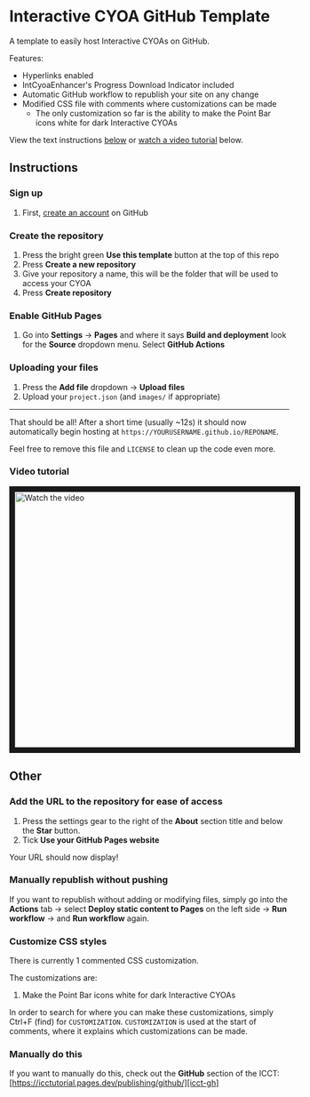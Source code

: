 # Interactive CYOA GitHub Template
A template to easily host Interactive CYOAs on GitHub.

Features:

* Hyperlinks enabled
* IntCyoaEnhancer's Progress Download Indicator included
* Automatic GitHub workflow to republish your site on any change
* Modified CSS file with comments where customizations can be made
    * The only customization so far is the ability to make the Point Bar icons
      white for dark Interactive CYOAs

View the text instructions [below](#instructions) or
[watch a video tutorial](#video-tutorial) below.

## Instructions

### Sign up

1. First, [create an account](https://github.com/signup) on GitHub

### Create the repository

1. Press the bright green **Use this template** button at the top of this repo
2. Press **Create a new repository**
3. Give your repository a name, this will be the folder that will be used to
   access your CYOA
4. Press **Create repository**

### Enable GitHub Pages

1. Go into **Settings** → **Pages** and where it says **Build and deployment**
   look for the **Source** dropdown menu. Select **GitHub Actions**

### Uploading your files

1. Press the **Add file** dropdown → **Upload files**
2. Upload your `project.json` (and `images/` if appropriate)

---

That should be all! After a short time (usually ~12s) it should now
automatically begin hosting at `https://YOURUSERNAME.github.io/REPONAME`.

Feel free to remove this file and `LICENSE` to clean up the code even more.

### Video tutorial

<!-- <iframe width="560" height="315" src="https://www.youtube-nocookie.com/embed/LCvOVB8wZQE" title="YouTube video player" frameborder="0" allow="accelerometer; autoplay; clipboard-write; encrypted-media; gyroscope; picture-in-picture; web-share" allowfullscreen></iframe> -->

<!-- [![Watch the video](https://img.youtube.com/vi/LCvOVB8wZQE/default.jpg)](https://youtu.be/LCvOVB8wZQE) -->

<a href="http://www.youtube.com/watch?feature=player_embedded&v=LCvOVB8wZQE" target="_blank">
 <img src="http://img.youtube.com/vi/LCvOVB8wZQE/maxresdefault.jpg" alt="Watch the video" width="720" height="460" border="10" />
</a>

## Other

### Add the URL to the repository for ease of access
1. Press the settings gear to the right of the **About** section title and
   below the **Star** button.
2. Tick **Use your GitHub Pages website**

Your URL should now display!

### Manually republish without pushing
If you want to republish without adding or modifying files, simply go into the
**Actions** tab → select **Deploy static content to Pages** on the left side →
**Run workflow** → and **Run workflow** again.

### Customize CSS styles
There is currently 1 commented CSS customization.

The customizations are:
1. Make the Point Bar icons white for dark Interactive CYOAs

In order to search for where you can make these customizations, simply Ctrl+F
(find) for `CUSTOMIZATION`. `CUSTOMIZATION` is used at the start of comments,
where it explains which customizations can be made.

### Manually do this
If you want to manually do this, check out the **GitHub** section of the ICCT:
[https://icctutorial.pages.dev/publishing/github/][icct-gh]

[icct-gh]: https://icctutorial.pages.dev/publishing/github/
